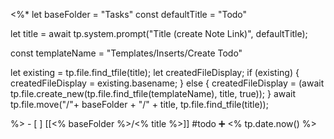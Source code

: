  <%*
let baseFolder = "Tasks"
const defaultTitle = "Todo"

let title = await tp.system.prompt("Title (create Note Link)", defaultTitle);

const templateName = "Templates/Inserts/Create Todo"

let existing = tp.file.find_tfile(title);
let createdFileDisplay;
if (existing) {
  createdFileDisplay = existing.basename;
} else {
  createdFileDisplay = (await tp.file.create_new(tp.file.find_tfile(templateName), title, true));
}
await tp.file.move("/"+ baseFolder + "/" + title, tp.file.find_tfile(title));

%>   - [ ] [[<% baseFolder %>/<% title %>]]  #todo  ➕ <% tp.date.now() %>  